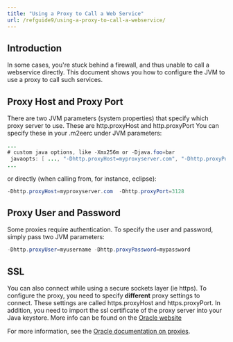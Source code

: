 ```yaml
---
title: "Using a Proxy to Call a Web Service"
url: /refguide9/using-a-proxy-to-call-a-webservice/
---
```


## Introduction

In some cases, you're stuck behind a firewall, and thus unable to call a webservice directly. This document shows you how to configure the JVM to use a proxy to call such services.

## Proxy Host and Proxy Port

There are two JVM parameters (system properties) that specify which proxy server to use. These are http.proxyHost and http.proxyPort
You can specify these in your .m2eerc under JVM parameters:

```java
...
# custom java options, like -Xmx256m or -Djava.foo=bar
 javaopts: [ ..., "-Dhttp.proxyHost=myproxyserver.com", "-Dhttp.proxyPort=3128"]
...

```

or directly (when calling from, for instance, eclipse):

```java
-Dhttp.proxyHost=myproxyserver.com  -Dhttp.proxyPort=3128

```

## Proxy User and Password

Some proxies require authentication. To specify the user and password, simply pass two JVM parameters:

```java
-Dhttp.proxyUser=myusername -Dhttp.proxyPassword=mypassword
```

## SSL

You can also connect while using a secure sockets layer (ie https). To configure the proxy, you need to specify **different** proxy settings to connect. These settings are called https.proxyHost and https.proxyPort. In addition, you need to import the ssl certificate of the proxy server into your Java keystore. More info can be found on the [Oracle website](https://download.oracle.com/javaee/1.4/tutorial/doc/Security6.html)

For more information, see the [Oracle documentation on proxies](https://download.oracle.com/javase/6/docs/technotes/guides/net/proxies.html).
